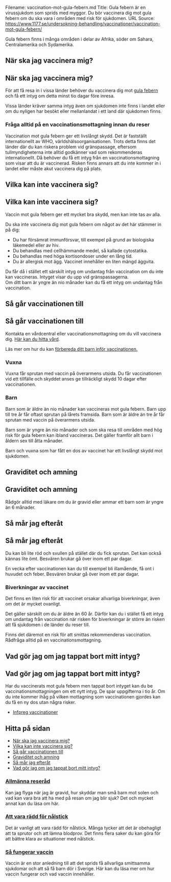 Filename: vaccination-mot-gula-febern.md
Title: Gula febern är en virussjukdom som sprids med myggor. Du bör vaccinera dig mot gula febern om du ska vara i områden med risk för sjukdomen.
URL Source: https://www.1177.se/undersokning-behandling/vaccinationer/vaccination-mot-gula-febern/

Gula febern finns i många områden i delar av Afrika, söder om Sahara, Centralamerika och Sydamerika.

När ska jag vaccinera mig?
--------------------------

När ska jag vaccinera mig?
--------------------------

För att få resa in i vissa länder behöver du vaccinera dig mot [gula febern](https://www.1177.se/sjukdomar--besvar/infektioner/ovanliga-infektioner/gula-febern/) och få ett intyg om detta minst tio dagar före inresa.

Vissa länder kräver samma intyg även om sjukdomen inte finns i landet eller om du nyligen har besökt eller mellanlandat i ett land där sjukdomen finns.

### Fråga alltid på en vaccinationsmottagning innan du reser

Vaccination mot gula febern ger ett livslångt skydd. Det är fastställt internationellt av WHO, världshälsoorganisationen. Trots detta finns det länder där du kan riskera problem vid gränspassage, eftersom tullmyndigheterna inte alltid godkänner vad som rekommenderas internationellt. Då behöver du få ett intyg från en vaccinationsmottagning som visar att du är vaccinerad. Risken finns annars att du inte kommer in i landet eller måste akut vaccinera dig på plats.

Vilka kan inte vaccinera sig?
-----------------------------

Vilka kan inte vaccinera sig?
-----------------------------

Vaccin mot gula febern ger ett mycket bra skydd, men kan inte tas av alla.

Du ska inte vaccinera dig mot gula febern om något av det här stämmer in på dig:

*   Du har försämrat immunförsvar, till exempel på grund av biologiska läkemedel eller av hiv.
*   Du behandlas med cellhämmande medel, så kallade cytostatika.
*   Du behandlas med höga kortisondoser under en lång tid.
*   Du är allergisk mot ägg. Vaccinet innehåller en liten mängd äggvita.

Du får då i stället ett särskilt intyg om undantag från vaccination om du inte kan vaccineras. Intyget visar du upp vid gränspassagerna.  
Om ditt barn är yngre än nio månader kan du få ett intyg om undantag från vaccination.

Så går vaccinationen till
-------------------------

Så går vaccinationen till
-------------------------

Kontakta en vårdcentral eller vaccinationsmottagning om du vill vaccinera dig. [Här kan du hitta vård](https://www.1177.se/hitta-vard/).

Läs mer om hur du kan [förbereda ditt barn inför vaccinationen.](https://www.1177.se/barn--gravid/vard-och-stod-for-barn/forbereda-barn-for-besok-i-varden/)

### **Vuxna**

Vuxna får sprutan med vaccin på överarmens utsida. Du får vaccinationen vid ett tillfälle och skyddet anses ge tillräckligt skydd 10 dagar efter vaccinationen.

### **Barn**

Barn som är äldre än nio månader kan vaccineras mot gula febern. Barn upp till tre år får oftast sprutan på lårets framsida. Barn som är äldre än tre år får sprutan med vaccin på överarmens utsida.

Barn som är yngre än nio månader och som ska resa till områden med hög risk för gula febern kan ibland vaccineras. Det gäller framför allt barn i åldern sex till åtta månader.

Barn och vuxna som har fått en dos av vaccinet har ett livslångt skydd mot sjukdomen.

Graviditet och amning
---------------------

Graviditet och amning
---------------------

Rådgör alltid med läkare om du är gravid eller ammar ett barn som är yngre än 6 månader.

Så mår jag efteråt
------------------

Så mår jag efteråt
------------------

Du kan bli lite röd och svullen på stället där du fick sprutan. Det kan också kännas lite ömt. Besvären brukar gå över inom ett par dagar.

En vecka efter vaccinationen kan du till exempel bli illamående, få ont i huvudet och feber. Besvären brukar gå över inom ett par dagar.

### **Biverkningar av vaccinet**

Det finns en liten risk för att vaccinet orsakar allvarliga biverkningar, även om det är mycket ovanligt.

Det gäller särskilt om du är äldre än 60 år. Därför kan du i stället få ett intyg om undantag från vaccination när risken för biverkningar är större än risken att få sjukdomen i de länder du reser till.

Finns det däremot en risk för att smittas rekommenderas vaccination. Rådfråga alltid på en vaccinationsmottagning.

Vad gör jag om jag tappat bort mitt intyg?
------------------------------------------

Vad gör jag om jag tappat bort mitt intyg?
------------------------------------------

Har du vaccinerats mot gula febern men tappat bort intyget kan du be vaccinationsmottagningen om ett nytt intyg. De spar uppgifterna i tio år. Om du inte kommer ihåg på vilken mottagning som vaccinationen gjordes kan du få en ny dos utan några risker. 

*   [Infpreg vaccinationer](https://www.1177.se/lankbiblioteket/nationella-lankar/i/infpreg--kunskapscentrum-for-infektioner-under-graviditet/infpreg-vaccinationer/)

Hitta på sidan
--------------

*   [När ska jag vaccinera mig?](https://www.1177.se/undersokning-behandling/vaccinationer/vaccination-mot-gula-febern/#section-40575)
*   [Vilka kan inte vaccinera sig?](https://www.1177.se/undersokning-behandling/vaccinationer/vaccination-mot-gula-febern/#section-40576)
*   [Så går vaccinationen till](https://www.1177.se/undersokning-behandling/vaccinationer/vaccination-mot-gula-febern/#section-40578)
*   [Graviditet och amning](https://www.1177.se/undersokning-behandling/vaccinationer/vaccination-mot-gula-febern/#section-40579)
*   [Så mår jag efteråt](https://www.1177.se/undersokning-behandling/vaccinationer/vaccination-mot-gula-febern/#section-40580)
*   [Vad gör jag om jag tappat bort mitt intyg?](https://www.1177.se/undersokning-behandling/vaccinationer/vaccination-mot-gula-febern/#section-40581)

### [Allmänna reseråd](https://www.1177.se/liv--halsa/reserad-och-vaccinationer/allmanna-reserad/)

Kan jag flyga när jag är gravid, hur skyddar man små barn mot solen och vad kan vara bra att ha med på resan om jag blir sjuk? Det och mycket annat kan du läsa om här.

### [Att vara rädd för nålstick](https://www.1177.se/undersokning-behandling/undersokningar-och-provtagning/provtagning-och-matningar/att-vara-radd-for-nalstick/)

Det är vanligt att vara rädd för nålstick. Många tycker att det är obehagligt att ta sprutor och att lämna blodprov. Det finns flera saker du kan göra för att bättre klara av situationer med nålstick.

### [Så fungerar vaccin](https://www.1177.se/undersokning-behandling/vaccinationer/sa-fungerar-vaccin/)

Vaccin är en stor anledning till att det sprids få allvarliga smittsamma sjukdomar och att så få barn dör i Sverige. Här kan du läsa mer om hur vaccin fungerar och vad vaccin innehåller.